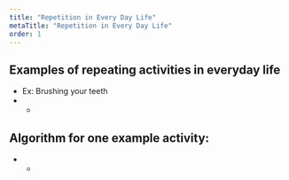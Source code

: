 ```yaml
---
title: "Repetition in Every Day Life"
metaTitle: "Repetition in Every Day Life"
order: 1
---
```


## Examples of repeating activities in everyday life

* Ex: Brushing your teeth
* -


## Algorithm for one example activity:

* -
